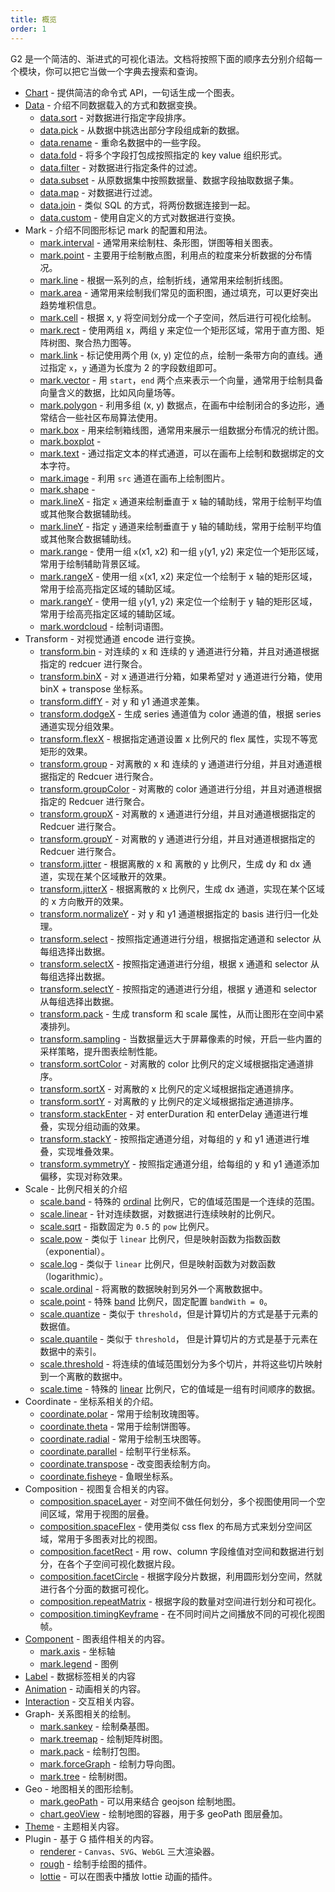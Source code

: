 ```yaml
---
title: 概览
order: 1
---
```


G2 是一个简洁的、渐进式的可视化语法。文档将按照下面的顺序去分别介绍每一个模块，你可以把它当做一个字典去搜索和查询。

- [Chart](./chart) - 提供简洁的命令式 API，一句话生成一个图表。
- [Data](/api/data/overview) - 介绍不同数据载入的方式和数据变换。
  - [data.sort](/api/data/sort) - 对数据进行指定字段排序。
  - [data.pick](/api/data/pick) - 从数据中挑选出部分字段组成新的数据。
  - [data.rename](/api/data/rename) - 重命名数据中的一些字段。
  - [data.fold](/api/data/fold) - 将多个字段打包成按照指定的 key value 组织形式。
  - [data.filter](/api/data/filter) - 对数据进行指定条件的过滤。
  - [data.subset](/api/data/subset) - 从原数据集中按照数据量、数据字段抽取数据子集。
  - [data.map](/api/data/map) - 对数据进行过滤。
  - [data.join](/api/data/join) - 类似 SQL 的方式，将两份数据连接到一起。
  - [data.custom](/api/data/custom) - 使用自定义的方式对数据进行变换。
- Mark - 介绍不同图形标记 mark 的配置和用法。
  - [mark.interval](/api/mark/interval) - 通常用来绘制柱、条形图，饼图等相关图表。
  - [mark.point](/api/mark/point) - 主要用于绘制散点图，利用点的粒度来分析数据的分布情况。
  - [mark.line](/api/mark/line) - 根据一系列的点，绘制折线，通常用来绘制折线图。
  - [mark.area](/api/mark/area) - 通常用来绘制我们常见的面积图，通过填充，可以更好突出趋势堆积信息。
  - [mark.cell](/api/mark/cell) - 根据 x, y 将空间划分成一个子空间，然后进行可视化绘制。
  - [mark.rect](/api/mark/rect) - 使用两组 x，两组 y 来定位一个矩形区域，常用于直方图、矩阵树图、聚合热力图等。
  - [mark.link](/api/mark/link) - 标记使用两个用 (x, y) 定位的点，绘制一条带方向的直线。通过指定 `x`，`y` 通道为长度为 2 的字段数组即可。
  - [mark.vector](/api/mark/vector) - 用 `start`，`end` 两个点来表示一个向量，通常用于绘制具备向量含义的数据，比如风向量场等。
  - [mark.polygon](/api/mark/polygon) - 利用多组 (x, y) 数据点，在画布中绘制闭合的多边形，通常结合一些社区布局算法使用。
  - [mark.box](/api/mark/box) - 用来绘制箱线图，通常用来展示一组数据分布情况的统计图。
  - [mark.boxplot](./mark/boxplot) -
  - [mark.text](/api/mark/text) - 通过指定文本的样式通道，可以在画布上绘制和数据绑定的文本字符。
  - [mark.image](/api/mark/image) - 利用 `src` 通道在画布上绘制图片。
  - [mark.shape](./mark/shape) -
  - [mark.lineX](/api/mark/linex) - 指定 `x` 通道来绘制垂直于 x 轴的辅助线，常用于绘制平均值或其他聚合数据辅助线。
  - [mark.lineY](/api/mark/liney) - 指定 `y` 通道来绘制垂直于 y 轴的辅助线，常用于绘制平均值或其他聚合数据辅助线。
  - [mark.range](/api/mark/range) - 使用一组 `x`(x1, x2) 和一组 `y`(y1, y2) 来定位一个矩形区域，常用于绘制辅助背景区域。
  - [mark.rangeX](/api/mark/rangex) - 使用一组 `x`(x1, x2) 来定位一个绘制于 x 轴的矩形区域，常用于绘高亮指定区域的辅助区域。
  - [mark.rangeY](/api/mark/rangey) - 使用一组 `y`(y1, y2) 来定位一个绘制于 y 轴的矩形区域，常用于绘高亮指定区域的辅助区域。
  - [mark.wordcloud](./mark/wordcloud) - 绘制词语图。
- Transform - 对视觉通道 encode 进行变换。
  - [transform.bin](/api/transform/bin) - 对连续的 x 和 连续的 y 通道进行分箱，并且对通道根据指定的 redcuer 进行聚合。
  - [transform.binX](/api/transform/binx) - 对 x 通道进行分箱，如果希望对 y 通道进行分箱，使用 binX + transpose 坐标系。
  - [transform.diffY](/api/transform/diffy) - 对 y 和 y1 通道求差集。
  - [transform.dodgeX](/api/transform/dodgex) - 生成 series 通道值为 color 通道的值，根据 series 通道实现分组效果。
  - [transform.flexX](/api/transform/flexx) - 根据指定通道设置 x 比例尺的 flex 属性，实现不等宽矩形的效果。
  - [transform.group](/api/transform/group) - 对离散的 x 和 连续的 y 通道进行分组，并且对通道根据指定的 Redcuer 进行聚合。
  - [transform.groupColor](/api/transform/groupcolor) - 对离散的 color 通道进行分组，并且对通道根据指定的 Redcuer 进行聚合。
  - [transform.groupX](/api/transform/groupx) - 对离散的 x 通道进行分组，并且对通道根据指定的 Redcuer 进行聚合。
  - [transform.groupY](/api/transform/groupy) - 对离散的 y 通道进行分组，并且对通道根据指定的 Redcuer 进行聚合。
  - [transform.jitter](/api/transform/jitter) - 根据离散的 x 和 离散的 y 比例尺，生成 dy 和 dx 通道，实现在某个区域散开的效果。
  - [transform.jitterX](/api/transform/jitterx) - 根据离散的 x 比例尺，生成 dx 通道，实现在某个区域的 x 方向散开的效果。
  - [transform.normalizeY](/api/transform/normalizey) - 对 y 和 y1 通道根据指定的 basis 进行归一化处理。
  - [transform.select](/api/transform/select) - 按照指定通道进行分组，根据指定通道和 selector 从每组选择出数据。
  - [transform.selectX](/api/transform/selectx) - 按照指定通道进行分组，根据 x 通道和 selector 从每组选择出数据。
  - [transform.selectY](/api/transform/selecty) - 按照指定的通道进行分组，根据 y 通道和 selector 从每组选择出数据。
  - [transform.pack](/api/transform/pack) - 生成 transform 和 scale 属性，从而让图形在空间中紧凑排列。
  - [transform.sampling](/api/transform/sampling) - 当数据量远大于屏幕像素的时候，开启一些内置的采样策略，提升图表绘制性能。
  - [transform.sortColor](/api/transform/sortcolor) - 对离散的 color 比例尺的定义域根据指定通道排序。
  - [transform.sortX](/api/transform/sortx) - 对离散的 x 比例尺的定义域根据指定通道排序。
  - [transform.sortY](/api/transform/sorty) - 对离散的 y 比例尺的定义域根据指定通道排序。
  - [transform.stackEnter](/api/transform/stackenter) - 对 enterDuration 和 enterDelay 通道进行堆叠，实现分组动画的效果。
  - [transform.stackY](/api/transform/stacky) - 按照指定通道分组，对每组的 y 和 y1 通道进行堆叠，实现堆叠效果。
  - [transform.symmetryY](/api/transform/symmetryy) - 按照指定通道分组，给每组的 y 和 y1 通道添加偏移，实现对称效果。
- Scale - 比例尺相关的介绍
  - [scale.band](/api/scale/band) - 特殊的 [ordinal](/api/sclae/ordinal) 比例尺，它的值域范围是一个连续的范围。
  - [scale.linear](/api/scale/linear) - 针对连续数据，对数据进行连续映射的比例尺。
  - [scale.sqrt](/api/scale/sqrt) - 指数固定为 `0.5` 的 `pow` 比例尺。
  - [scale.pow](/api/scale/pow) - 类似于 `linear` 比例尺，但是映射函数为指数函数（exponential）。
  - [scale.log](/api/scale/log) - 类似于 `linear` 比例尺，但是映射函数为对数函数（logarithmic）。
  - [scale.ordinal](/api/scale/ordinal) - 将离散的数据映射到另外一个离散数据中。
  - [scale.point](/api/scale/point) - 特殊 [band](/api/sclae/band) 比例尺，固定配置 `bandWith = 0`。
  - [scale.quantize](/api/scale/quantize) - 类似于 `threshold`，但是计算切片的方式是基于元素的数据值。
  - [scale.quantile](/api/scale/quantile) - 类似于 `threshold`， 但是计算切片的方式是基于元素在数据中的索引。
  - [scale.threshold](/api/scale/threshold) - 将连续的值域范围划分为多个切片，并将这些切片映射到一个离散的数据中。
  - [scale.time](/api/scale/time) - 特殊的 [linear](/api/sclae/linear) 比例尺，它的值域是一组有时间顺序的数据。
- Coordinate - 坐标系相关的介绍。
  - [coordinate.polar](./scale/polar) - 常用于绘制玫瑰图等。
  - [coordinate.theta](./scale/theta) - 常用于绘制饼图等。
  - [coordinate.radial](./scale/radial) - 常用于绘制玉块图等。
  - [coordinate.parallel](./scale/parallel) - 绘制平行坐标系。
  - [coordinate.transpose](./scale/transpose) - 改变图表绘制方向。
  - [coordinate.fisheye](./scale/fisheye) - 鱼眼坐标系。
- Composition - 视图复合相关的内容。
  - [composition.spaceLayer](/api/composition/spacelayer) - 对空间不做任何划分，多个视图使用同一个空间区域，常用于视图的层叠。
  - [composition.spaceFlex](/api/composition/spaceflex) - 使用类似 css flex 的布局方式来划分空间区域，常用于多图表对比的视图。
  - [composition.facetRect](/api/composition/facetrect) - 用 row、column 字段维值对空间和数据进行划分，在各个子空间可视化数据片段。
  - [composition.facetCircle](/api/composition/facetcircle) - 根据字段分片数据，利用圆形划分空间，然就进行各个分面的数据可视化。
  - [composition.repeatMatrix](/api/composition/repeatmatrix) - 根据字段的数量对空间进行划分和可视化。
  - [composition.timingKeyframe](/api/composition/timingkeyframe) - 在不同时间片之间播放不同的可视化视图帧。
- [Component](/api/component/overview) - 图表组件相关的内容。
  - [mark.axis](./scale/axis) - 坐标轴
  - [mark.legend](./scale/legend) - 图例
- [Label](/api/label/overview) - 数据标签相关的内容
- [Animation](/api/animation/overview) - 动画相关的内容。
- [Interaction](/api/interaction/overview) - 交互相关内容。
- Graph- 关系图相关的绘制。
  - [mark.sankey](./mark/sankey) - 绘制桑基图。
  - [mark.treemap](./mark/treemap) - 绘制矩阵树图。
  - [mark.pack](./mark/pack) - 绘制打包图。
  - [mark.forceGraph](./mark/forceGraph) - 绘制力导向图。
  - [mark.tree](./mark/tree) - 绘制树图。
- Geo - 地图相关的图形绘制。
  - [mark.geoPath](/api/geo/geopath) - 可以用来结合 geojson 绘制地图。
  - [chart.geoView](/api/geo/geoview) - 绘制地图的容器，用于多 geoPath 图层叠加。
- [Theme](/api/theme/theme) - 主题相关内容。
- Plugin - 基于 G 插件相关的内容。
  - [renderer](/api/plugin/renderer) - `Canvas`、`SVG`、`WebGL` 三大渲染器。
  - [rough](/api/plugin/rough) - 绘制手绘图的插件。
  - [lottie](/api/plugin/lottie) - 可以在图表中播放 lottie 动画的插件。

